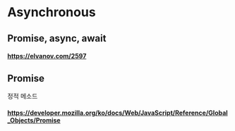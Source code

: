 # Asynchronous

## Promise, async, await
#### https://elvanov.com/2597

## Promise
정적 메소드
#### https://developer.mozilla.org/ko/docs/Web/JavaScript/Reference/Global_Objects/Promise